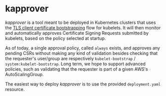 # kapprover

_kapprover_ is a tool meant to be deployed in Kubernetes clusters that uses the
[TLS client certificate bootstrapping] flow for kubelets. It will then monitor
and automatically approves Certificate Signing Requests submitted by kubelets,
based on the policy selected at startup.

As of today, a single approval policy, called `always` exists, and approves any
pending CSRs without making any kind of validation besides checking that the
requester's user/group are respectively `kubelet-bootstrap` /
`system:kubelet-bootstrap`. Long term, we hope to support advanced policies,
such as validating that the requester is part of a given AWS's AutoScalingGroup.

The easiest way to deploy _kapprover_ is to use the provided `deployment.yaml`
resource.

[TLS client certificate bootstrapping]: https://kubernetes.io/docs/admin/kubelet-tls-bootstrapping/
